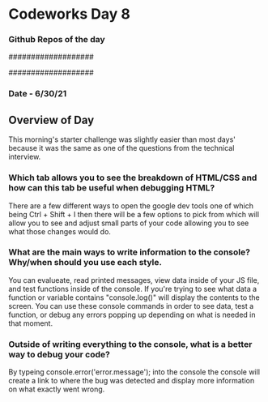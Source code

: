# Codeworks Day 8
### Github Repos of the day

###################



###################

### Date - 6/30/21


## Overview of Day


  This morning's starter challenge was slightly easier than most days' because it was the same as one of the questions from the technical interview. 

### Which tab allows you to see the breakdown of HTML/CSS and how can this tab be useful when debugging HTML?

There are a few different ways to open the google dev tools one of which being Ctrl + Shift + I then there will be a few options to pick from which will allow you to see and adjust small parts of your code allowing you to see what those changes would do.

### What are the main ways to write information to the console? Why/when should you use each style.


You can evalueate, read printed messages, view data inside of your JS file, and test functions inside of the console. If you're trying to see what data a function or variable contains "console.log()" will display the contents to the screen. You can use these console commands in order to see data, test a function, or debug any errors popping up depending on what is needed in that moment.


### Outside of writing everything to the console, what is a better way to debug your code?


By typeing console.error('error.message'); into the console the console will create a link to where the bug was detected and display more information on what exactly went wrong.